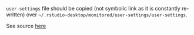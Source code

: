 
`user-settings` file should be copied (not symbolic link as it is constantly re-written) over `~/.rstudio-desktop/monitored/user-settings/user-settings`.

See source [here](https://support.rstudio.com/hc/en-us/articles/200534577-Resetting-RStudio-Desktop-s-State)
